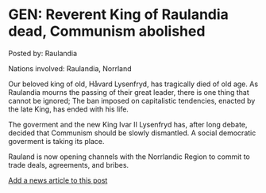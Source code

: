 # GEN: Reverent King of Raulandia dead, Communism abolished

Posted by: Raulandia

Nations involved: Raulandia, Norrland

Our beloved king of old, Håvard Lysenfryd, has tragically died of old age. As Raulandia mourns the passing of their great leader, there is one thing that cannot be ignored; The ban imposed on capitalistic tendencies, enacted by the late King, has ended with his life.

The goverment and the new King Ivar II Lysenfryd has, after long debate, decided that Communism should be slowly dismantled. A social democratic goverment is taking its place.

Rauland is now opening channels with the Norrlandic Region to commit to trade deals, agreements, and bribes. 

[Add a news article to this post](http://solborg.xyz/rp/admin.php?event=2016-09-09_reverent-king-of-raulandia-dead,-communism-abolished-raulandia)

